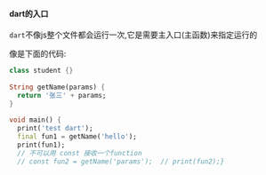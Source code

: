 
#### dart的入口

`dart`不像js整个文件都会运行一次,它是需要主入口(主函数)来指定运行的

像是下面的代码:
```dart
class student {}  
  
String getName(params) {  
  return '张三' + params;  
}  
  
void main() {  
  print('test dart');  
  final fun1 = getName('hello');  
  print(fun1);  
  // 不可以用 const 接收一个function  
  // const fun2 = getName('params');  // print(fun2);}
```

